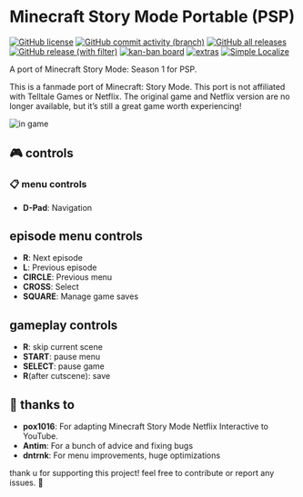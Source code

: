 # Minecraft Story Mode Portable (PSP)

[![GitHub license](https://img.shields.io/github/license/entitybtw/mcsm_portable?color=brightgreen)](https://github.com/entitybtw/mcsm_portable/blob/main/License)
[![GitHub commit activity (branch)](https://img.shields.io/github/commit-activity/m/entitybtw/mcsm_portable?color=blue)](https://github.com/entitybtw/mcsm_portable/commits) 
[![GitHub all releases](https://img.shields.io/github/downloads/entitybtw/mcsm_portable/total?logo=github&color=orange)](https://github.com/entitybtw/mcsm_portable/releases/)  
[![GitHub release (with filter)](https://img.shields.io/github/v/release/entitybtw/mcsm_portable?logo=github&color=yellow)](https://github.com/entitybtw/mcsm_portable/releases/latest)
[![kan-ban board](https://img.shields.io/badge/kan--ban-board-blue)](https://github.com/users/entitybtw/projects/4)
[![extras](https://img.shields.io/badge/extras-orange)](https://simplelocalize.io/suggestions/?id=e2fbe6bc389540e680d62f1`2ee00f0cd)
[![Simple Localize](https://img.shields.io/badge/Simple-Localize-green?labelColor=5e5e5e)](https://github.com/entitybtw/mcsm_portable_extras/)

A port of Minecraft Story Mode: Season 1 for PSP.

This is a fanmade port of Minecraft: Story Mode.
This port is not affiliated with Telltale Games or Netflix.
The original game and Netflix version are no longer available, but it’s still a great game worth experiencing!

![](https://i.imgur.com/H0DDJvQ.png "in game")

## 🎮 controls


### 📋 menu controls
- **D-Pad**: Navigation
## episode menu controls
- **R**: Next episode
- **L**: Previous episode
- **CIRCLE**: Previous menu
- **CROSS**: Select
- **SQUARE**: Manage game saves
## gameplay controls
- **R**: skip current scene
- **START**: pause menu
- **SELECT**: pause game
- **R**(after cutscene): save

## 👏 thanks to

- **pox1016**: For adapting Minecraft Story Mode Netflix Interactive to YouTube.
- **Antim**: For a bunch of advice and fixing bugs
- **dntrnk**: For menu improvements, huge optimizations

thank u for supporting this project! feel free to contribute or report any issues. 🚀
